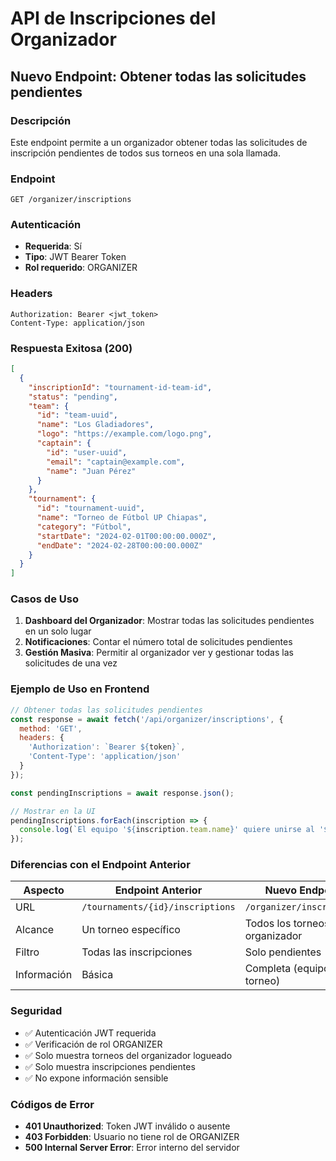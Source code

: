 # API de Inscripciones del Organizador

## Nuevo Endpoint: Obtener todas las solicitudes pendientes

### Descripción
Este endpoint permite a un organizador obtener todas las solicitudes de inscripción pendientes de todos sus torneos en una sola llamada.

### Endpoint
```
GET /organizer/inscriptions
```

### Autenticación
- **Requerida**: Sí
- **Tipo**: JWT Bearer Token
- **Rol requerido**: ORGANIZER

### Headers
```
Authorization: Bearer <jwt_token>
Content-Type: application/json
```

### Respuesta Exitosa (200)

```json
[
  {
    "inscriptionId": "tournament-id-team-id",
    "status": "pending",
    "team": {
      "id": "team-uuid",
      "name": "Los Gladiadores",
      "logo": "https://example.com/logo.png",
      "captain": {
        "id": "user-uuid",
        "email": "captain@example.com",
        "name": "Juan Pérez"
      }
    },
    "tournament": {
      "id": "tournament-uuid",
      "name": "Torneo de Fútbol UP Chiapas",
      "category": "Fútbol",
      "startDate": "2024-02-01T00:00:00.000Z",
      "endDate": "2024-02-28T00:00:00.000Z"
    }
  }
]
```

### Casos de Uso

1. **Dashboard del Organizador**: Mostrar todas las solicitudes pendientes en un solo lugar
2. **Notificaciones**: Contar el número total de solicitudes pendientes
3. **Gestión Masiva**: Permitir al organizador ver y gestionar todas las solicitudes de una vez

### Ejemplo de Uso en Frontend

```javascript
// Obtener todas las solicitudes pendientes
const response = await fetch('/api/organizer/inscriptions', {
  method: 'GET',
  headers: {
    'Authorization': `Bearer ${token}`,
    'Content-Type': 'application/json'
  }
});

const pendingInscriptions = await response.json();

// Mostrar en la UI
pendingInscriptions.forEach(inscription => {
  console.log(`El equipo '${inscription.team.name}' quiere unirse al '${inscription.tournament.name}'`);
});
```

### Diferencias con el Endpoint Anterior

| Aspecto | Endpoint Anterior | Nuevo Endpoint |
|---------|-------------------|----------------|
| URL | `/tournaments/{id}/inscriptions` | `/organizer/inscriptions` |
| Alcance | Un torneo específico | Todos los torneos del organizador |
| Filtro | Todas las inscripciones | Solo pendientes |
| Información | Básica | Completa (equipo + torneo) |

### Seguridad

- ✅ Autenticación JWT requerida
- ✅ Verificación de rol ORGANIZER
- ✅ Solo muestra torneos del organizador logueado
- ✅ Solo muestra inscripciones pendientes
- ✅ No expone información sensible

### Códigos de Error

- **401 Unauthorized**: Token JWT inválido o ausente
- **403 Forbidden**: Usuario no tiene rol de ORGANIZER
- **500 Internal Server Error**: Error interno del servidor